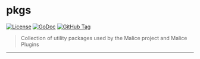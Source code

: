 # pkgs

[![License][license]](http://www.apache.org/licenses/LICENSE-2.0)
[![GoDoc][godoc]](https://godoc.org/github.com/malice-plugins/pkgs)
[![GitHub Tag][tag]](https://github.com/malice-plugins/pkgs)

> Collection of utility packages used by the Malice project and Malice Plugins

---

[license]: https://img.shields.io/badge/licence-Apache%202.0-blue.svg
[godoc]: https://godoc.org/github.com/malice-plugins/pkgs?status.svg
[tag]: https://img.shields.io/github/tag/malice-plugins/pkgs.svg

